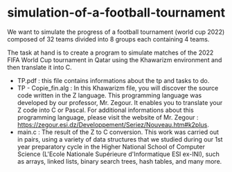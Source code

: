 # simulation-of-a-football-tournament
We want to simulate the progress of a football tournament (world cup 2022) composed of 32 teams divided into 8 groups each containing 4 teams.

The task at hand is to create a program to simulate matches of the 2022 FIFA World Cup tournament in Qatar using the Khawarizm environment and then translate it into C.
- TP.pdf : this file contains informations about the tp and tasks to do.
- TP  - Copie_fin.alg : In this Khawarizm file, you will discover the source code written in the Z language. This programming language was developed by our professor, Mr. Zegour. It enables you to translate your Z code into C or Pascal. For additional informations about this programming language, please visit the website of Mr. Zegour : https://zegour.esi.dz/Developpement/Seriez/Nouveau.htm#k2plus.
- main.c : The result of the Z to C conversion.
This work was carried out in pairs, using a variety of data structures that we studied during our 1st year preparatory cycle in the Higher National School of Computer Science (L'Ecole Nationale Supérieure d'Informatique ESI ex-INI), such as arrays, linked lists, binary search trees, hash tables, and many more. 
